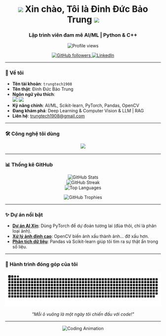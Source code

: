 <h1 align="center">
  <img src="https://media.giphy.com/media/hvRJCLFzcasrR4ia7z/giphy.gif" width="30px"/> 
  Xin chào, Tôi là Đinh Đức Bảo Trung 
  <img src="https://media.giphy.com/media/hvRJCLFzcasrR4ia7z/giphy.gif" width="30px"/>
</h1>
<h3 align="center">Lập trình viên đam mê AI/ML | Python & C++</h3>

<p align="center">
  <img src="https://komarev.com/ghpvc/?username=trungtech1908&label=Lượt%20ghé%20thăm&color=8be9fd&style=flat-square" alt="Profile views" />
</p>

<p align="center">
  <a href="https://github.com/trungtech1908">
    <img src="https://img.shields.io/github/followers/trungtech1908?label=Theo%20dõi&style=social&logo=github&color=ff79c6" alt="GitHub followers" />
  </a>
  <a href="https://www.linkedin.com/in/your-linkedin">
    <img src="https://img.shields.io/badge/LinkedIn-0A66C2?style=social&logo=linkedin&label=Connect" alt="LinkedIn" />
  </a>
</p>

---

### 🌌 Về tôi
- **Tên tài khoản**: `trungtech1908`  
- **Tên thật**: Đinh Đức Bảo Trung  
- **Ngôn ngữ yêu thích**:  
  <img src="https://img.shields.io/badge/Python-FFD43B?style=flat-square&logo=python&logoColor=3776AB" /> 
  <img src="https://img.shields.io/badge/C++-00599C?style=flat-square&logo=c%2B%2B&logoColor=white" />  
- **Kỹ năng chính**: AI/ML, Scikit-learn, PyTorch, Pandas, OpenCV  
- **Đang khám phá**: Deep Learning & Computer Vision & LLM | RAG  
- **Liên hệ**: [trungtech1908@gmail.com](mailto:trungtech1908@gmail.com)  

---

### 🛠 Công nghệ tôi dùng
<p align="center">
  <img src="https://skillicons.dev/icons?i=python,cpp,pytorch,scikitlearn,pandas,opencv,git,github,vscode,docker,linux,tensorflow" />
</p>

---

### 📊 Thống kê GitHub
<p align="center">
  <img src="https://github-readme-stats.vercel.app/api?username=trungtech1908&show_icons=true&theme=tokyonight&hide_border=true&bg_color=1a1b26&title_color=bb9af7&text_color=fff&border_radius=15" alt="GitHub Stats" />
  <br/>
  <img src="https://github-readme-streak-stats.herokuapp.com/?user=trungtech1908&theme=tokyonight&hide_border=true&background=1a1b26&stroke=bb9af7&ring=7aa2f7&fire=bb9af7&currStreakLabel=fff&border_radius=15" alt="GitHub Streak" />
  <br/>
  <img src="https://github-readme-stats.vercel.app/api/top-langs/?username=trungtech1908&layout=compact&theme=tokyonight&hide_border=true&bg_color=1a1b26&title_color=bb9af7&text_color=fff&border_radius=15" alt="Top Languages" />
</p>

<p align="center">
  <img src="https://github-profile-trophy.vercel.app/?username=trungtech1908&theme=onedark&no-frame=true&margin-w=15&column=5" alt="GitHub Trophies" />
</p>

---

### ✨ Dự án nổi bật
- **[Dự án AI Xịn](link)**: Dùng PyTorch để dự đoán tương lai (đùa thôi, chỉ là phân loại ảnh).  
- **[Xử lý ảnh đỉnh cao](link)**: OpenCV biến ảnh xấu thành ảnh... đỡ xấu hơn.  
- **[Phân tích dữ liệu](link)**: Pandas và Scikit-learn giúp tôi tìm ra sự thật ẩn trong số liệu.  

---

### 🐍 Hành trình đóng góp của tôi
<p align="center">
  <img src="https://github.com/Platane/snk/raw/output/github-contribution-grid-snake-dark.svg?color_snake=bb9af7&color_dots=1a1b26,414868,7aa2f7,bb9af7,f7768e" alt="Snake Animation" />
</p>

<p align="center">
  <i>"Mỗi ô vuông là một ngày tôi chiến đấu với code!"</i>
</p>

---

<p align="center">
  <img src="https://media.giphy.com/media/26ufnwz3wDUli7GU0/giphy.gif" width="150" alt="Coding Animation" />
</p>
